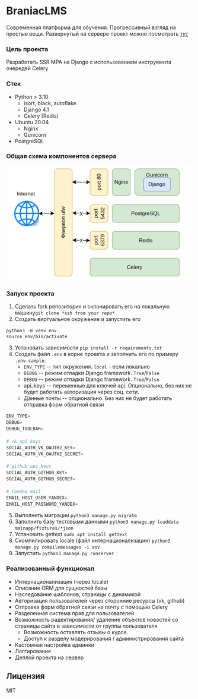 # BraniacLMS
Современная платформа для обучения. Прогрессивный взгляд на простые вещи.
Развернутый на сервере проект можно посмотреть *[тут](http://95.163.242.42/)*
### Цель проекта
Разработать SSR MPA на Django с использованием инструмента очередей Celery 

### Стек
- Python > 3.10  
  - isort, black, autoflake
  - Django 4.1  
  - Celery [Redis]
- Ubuntu 20.04
  - Nginx  
  - Gunicorn
- PostgreSQL

### Общая схема компонентов сервера
![server components](server_components.png)

### Запуск проекта
1) Сделать fork репозитория и склонировать его на локальную машину```git clone *ssh from your repo*```
2) Создать виртуальное окружение и запустить его
```
python3 -m venv env
source env/bin/activate
```
3) Установить зависимости ```pip install -r requirements.txt```
4) Создать файл ```.env``` в корне проекта и заполнить его по примеру ```.env.sample```. 
   - ```ENV_TYPE``` -- тип окружения. ```local``` - если локально
   - ```DEBUG``` -- режим отладки Django framework. ```True```/```False```
   - ```DEBUG``` -- режим отладки Django framework. ```True```/```False```
   - api_keys -- переменные для ключей api. Опционально, без них не будет работать авторизация через соц. сети.
   - Данные почты -- опционально. Без них не будет работать отправка форм обратной связи

```python
ENV_TYPE=
DEBUG=
DEBUG_TOOLBAR=

# vk_api_keys
SOCIAL_AUTH_VK_OAUTH2_KEY=
SOCIAL_AUTH_VK_OAUTH2_SECRET=

# github_api_keys
SOCIAL_AUTH_GITHUB_KEY=
SOCIAL_AUTH_GITHUB_SECRET=

# Yandex mail
EMAIL_HOST_USER_YANDEX=
EMAIL_HOST_PASSWORD_YANDEX=
```
5) Выполнить миграции ```python3 manage.py migrate```
6) Заполнить базу тестовыми данными ```python3 manage.py loaddata mainapp/fixtures/*json```
7) Установить gettext ```sudo apt install gettext ```
8) Скомпилировать locale (файл интернационализации) ```python3 manage.py compilemessages -i env ```
9) Запустить ```python3 manage.py runserver```

### Реализованный функционал
- Интернационализация (через locale)
- Описание ORM для сущностей базы
- Наследование шаблонов, страницы с динамикой
- Авторизация пользователей через сторонние ресурсы (vk, github)
- Отправка форм обратной связи на почту с помощью Celery
- Разделенная система прав для пользователей.  
- Возможность радектирования/ удаление объектов новостей со страницы сайта в зависимости от группы пользователя
  - Возможность оставлять отзывы о курсе. 
  - Доступ к разделу модерирования / администрирования сайта
- Кастомная настройка админки
- Логгирование
- Деплой проекта на сервер
## Лицензия
MIT
